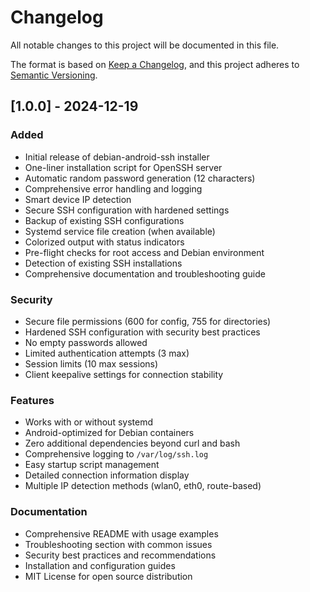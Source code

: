 # Changelog

All notable changes to this project will be documented in this file.

The format is based on [Keep a Changelog](https://keepachangelog.com/en/1.0.0/),
and this project adheres to [Semantic Versioning](https://semver.org/spec/v2.0.0.html).

## [1.0.0] - 2024-12-19

### Added
- Initial release of debian-android-ssh installer
- One-liner installation script for OpenSSH server
- Automatic random password generation (12 characters)
- Comprehensive error handling and logging
- Smart device IP detection
- Secure SSH configuration with hardened settings
- Backup of existing SSH configurations
- Systemd service file creation (when available)
- Colorized output with status indicators
- Pre-flight checks for root access and Debian environment
- Detection of existing SSH installations
- Comprehensive documentation and troubleshooting guide

### Security
- Secure file permissions (600 for config, 755 for directories)
- Hardened SSH configuration with security best practices
- No empty passwords allowed
- Limited authentication attempts (3 max)
- Session limits (10 max sessions)
- Client keepalive settings for connection stability

### Features
- Works with or without systemd
- Android-optimized for Debian containers
- Zero additional dependencies beyond curl and bash
- Comprehensive logging to `/var/log/ssh.log`
- Easy startup script management
- Detailed connection information display
- Multiple IP detection methods (wlan0, eth0, route-based)

### Documentation
- Comprehensive README with usage examples
- Troubleshooting section with common issues
- Security best practices and recommendations
- Installation and configuration guides
- MIT License for open source distribution
